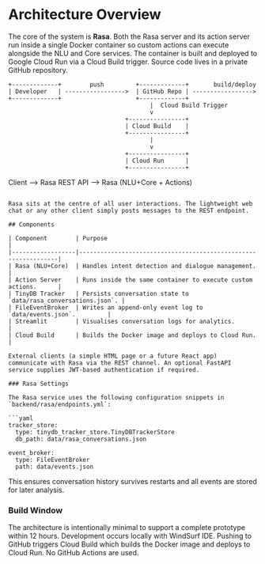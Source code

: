 # Architecture Overview

The core of the system is **Rasa**. Both the Rasa server and its action
server run inside a single Docker container so custom actions can execute
alongside the NLU and Core services. The container is built and deployed to
Google Cloud Run via a Cloud Build trigger. Source code lives in a private
GitHub repository.

```
+-------------+        push         +-------------+       build/deploy
| Developer   | ----------------->  | GitHub Repo | ----------------->
+-------------+                     +-------------+                    
                                        |  Cloud Build Trigger       
                                        v
                                 +----------------+
                                 | Cloud Build    |
                                 +----------------+
                                        |
                                        v
                                 +----------------+
                                 | Cloud Run      |
                                 +----------------+
```
Client --> Rasa REST API --> Rasa (NLU+Core + Actions)
```

Rasa sits at the centre of all user interactions. The lightweight web chat or any other client simply posts messages to the REST endpoint.

## Components

| Component        | Purpose                                                        |
|------------------|----------------------------------------------------------------|
| Rasa (NLU+Core)  | Handles intent detection and dialogue management.              |
| Action Server    | Runs inside the same container to execute custom actions.      |
| TinyDB Tracker   | Persists conversation state to `data/rasa_conversations.json`. |
| FileEventBroker  | Writes an append-only event log to `data/events.json`.         |
| Streamlit        | Visualises conversation logs for analytics.                    |
| Cloud Build      | Builds the Docker image and deploys to Cloud Run.              |

External clients (a simple HTML page or a future React app) communicate with Rasa via the REST channel. An optional FastAPI service supplies JWT-based authentication if required.

### Rasa Settings

The Rasa service uses the following configuration snippets in
`backend/rasa/endpoints.yml`:

```yaml
tracker_store:
  type: tinydb_tracker_store.TinyDBTrackerStore
  db_path: data/rasa_conversations.json

event_broker:
  type: FileEventBroker
  path: data/events.json
```

This ensures conversation history survives restarts and all events are stored for
later analysis.

### Build Window

The architecture is intentionally minimal to support a complete prototype within
12 hours.  Development occurs locally with WindSurf IDE.  Pushing to GitHub
triggers Cloud Build which builds the Docker image and deploys to Cloud Run.
No GitHub Actions are used.

